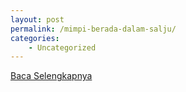 ```yaml
---
layout: post
permalink: /mimpi-berada-dalam-salju/
categories:
    - Uncategorized
---
```


[Baca Selengkapnya](/02)